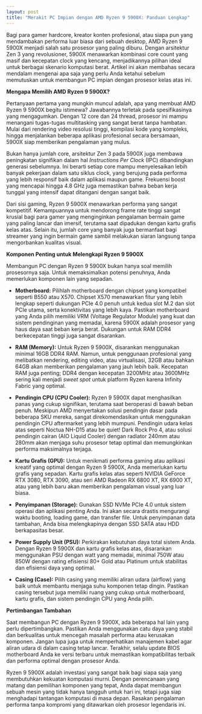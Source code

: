 ```yaml
---
layout: post
title: "Merakit PC Impian dengan AMD Ryzen 9 5900X: Panduan Lengkap"
---
```


Bagi para gamer hardcore, kreator konten profesional, atau siapa pun yang mendambakan performa luar biasa dari sebuah desktop, AMD Ryzen 9 5900X menjadi salah satu prosesor yang paling diburu. Dengan arsitektur Zen 3 yang revolusioner, 5900X menawarkan kombinasi core count yang masif dan kecepatan clock yang kencang, menjadikannya pilihan ideal untuk berbagai skenario komputasi berat. Artikel ini akan membahas secara mendalam mengenai apa saja yang perlu Anda ketahui sebelum memutuskan untuk membangun PC impian dengan prosesor kelas atas ini.

**Mengapa Memilih AMD Ryzen 9 5900X?**

Pertanyaan pertama yang mungkin muncul adalah, apa yang membuat AMD Ryzen 9 5900X begitu istimewa? Jawabannya terletak pada spesifikasinya yang mengagumkan. Dengan 12 core dan 24 thread, prosesor ini mampu menangani tugas-tugas multitasking yang sangat berat tanpa hambatan. Mulai dari rendering video resolusi tinggi, kompilasi kode yang kompleks, hingga menjalankan beberapa aplikasi profesional secara bersamaan, 5900X siap memberikan pengalaman yang mulus.

Bukan hanya jumlah core, arsitektur Zen 3 pada 5900X juga membawa peningkatan signifikan dalam hal *Instructions Per Clock* (IPC) dibandingkan generasi sebelumnya. Ini berarti setiap core mampu menyelesaikan lebih banyak pekerjaan dalam satu siklus clock, yang berujung pada performa yang lebih responsif baik dalam aplikasi maupun game. Frekuensi boost yang mencapai hingga 4.8 GHz juga memastikan bahwa beban kerja tunggal yang intensif dapat ditangani dengan sangat baik.

Dari sisi gaming, Ryzen 9 5900X menawarkan performa yang sangat kompetitif. Kemampuannya untuk mendorong frame rate tinggi sangat krusial bagi para gamer yang menginginkan pengalaman bermain game yang paling lancar dan imersif, terutama saat dipadukan dengan kartu grafis kelas atas. Selain itu, jumlah core yang banyak juga bermanfaat bagi streamer yang ingin bermain game sambil melakukan siaran langsung tanpa mengorbankan kualitas visual.

**Komponen Penting untuk Melengkapi Ryzen 9 5900X**

Membangun PC dengan Ryzen 9 5900X bukan hanya soal memilih prosesornya saja. Untuk memaksimalkan potensi penuhnya, Anda memerlukan komponen lain yang sepadan.

*   **Motherboard:** Pilihlah motherboard dengan chipset yang kompatibel seperti B550 atau X570. Chipset X570 menawarkan fitur yang lebih lengkap seperti dukungan PCIe 4.0 penuh untuk kedua slot M.2 dan slot PCIe utama, serta konektivitas yang lebih kaya. Pastikan motherboard yang Anda pilih memiliki VRM (Voltage Regulator Module) yang kuat dan sistem pendinginan yang memadai, karena 5900X adalah prosesor yang haus daya saat beban kerja berat. Dukungan untuk RAM DDR4 berkecepatan tinggi juga sangat disarankan.

*   **RAM (Memory):** Untuk Ryzen 9 5900X, disarankan menggunakan minimal 16GB DDR4 RAM. Namun, untuk penggunaan profesional yang melibatkan rendering, editing video, atau virtualisasi, 32GB atau bahkan 64GB akan memberikan pengalaman yang jauh lebih baik. Kecepatan RAM juga penting; DDR4 dengan kecepatan 3200MHz atau 3600MHz sering kali menjadi *sweet spot* untuk platform Ryzen karena Infinity Fabric yang optimal.

*   **Pendingin CPU (CPU Cooler):** Ryzen 9 5900X dapat menghasilkan panas yang cukup signifikan, terutama saat beroperasi di bawah beban penuh. Meskipun AMD menyertakan solusi pendingin dasar pada beberapa SKU mereka, sangat direkomendasikan untuk menggunakan pendingin CPU aftermarket yang lebih mumpuni. Pendingin udara kelas atas seperti Noctua NH-D15 atau be quiet! Dark Rock Pro 4, atau solusi pendingin cairan (AIO Liquid Cooler) dengan radiator 240mm atau 280mm akan menjaga suhu prosesor tetap optimal dan memungkinkan performa maksimalnya terjaga.

*   **Kartu Grafis (GPU):** Untuk menikmati performa gaming atau aplikasi kreatif yang optimal dengan Ryzen 9 5900X, Anda memerlukan kartu grafis yang sepadan. Kartu grafis kelas atas seperti NVIDIA GeForce RTX 3080, RTX 3090, atau seri AMD Radeon RX 6800 XT, RX 6900 XT, atau yang lebih baru akan memberikan pengalaman visual yang luar biasa.

*   **Penyimpanan (Storage):** Gunakan SSD NVMe PCIe 4.0 untuk sistem operasi dan aplikasi penting Anda. Ini akan secara drastis mengurangi waktu booting, loading game, dan transfer file. Untuk penyimpanan data tambahan, Anda bisa melengkapinya dengan SSD SATA atau HDD berkapasitas besar.

*   **Power Supply Unit (PSU):** Perkirakan kebutuhan daya total sistem Anda. Dengan Ryzen 9 5900X dan kartu grafis kelas atas, disarankan menggunakan PSU dengan watt yang memadai, minimal 750W atau 850W dengan rating efisiensi 80+ Gold atau Platinum untuk stabilitas dan efisiensi daya yang optimal.

*   **Casing (Case):** Pilih casing yang memiliki aliran udara (airflow) yang baik untuk membantu menjaga suhu komponen tetap dingin. Pastikan casing tersebut juga memiliki ruang yang cukup untuk motherboard, kartu grafis, dan sistem pendingin CPU yang Anda pilih.

**Pertimbangan Tambahan**

Saat membangun PC dengan Ryzen 9 5900X, ada beberapa hal lain yang perlu dipertimbangkan. Pastikan Anda menggunakan catu daya yang stabil dan berkualitas untuk mencegah masalah performa atau kerusakan komponen. Jangan lupa juga untuk memperhatikan manajemen kabel agar aliran udara di dalam casing tetap lancar. Terakhir, selalu update BIOS motherboard Anda ke versi terbaru untuk memastikan kompatibilitas terbaik dan performa optimal dengan prosesor Anda.

Ryzen 9 5900X adalah investasi yang sangat baik bagi siapa saja yang membutuhkan kekuatan komputasi murni. Dengan perencanaan yang matang dan pemilihan komponen yang tepat, Anda dapat membangun sebuah mesin yang tidak hanya tangguh untuk hari ini, tetapi juga siap menghadapi tantangan komputasi di masa depan. Rasakan pengalaman performa tanpa kompromi yang ditawarkan oleh prosesor legendaris ini.
